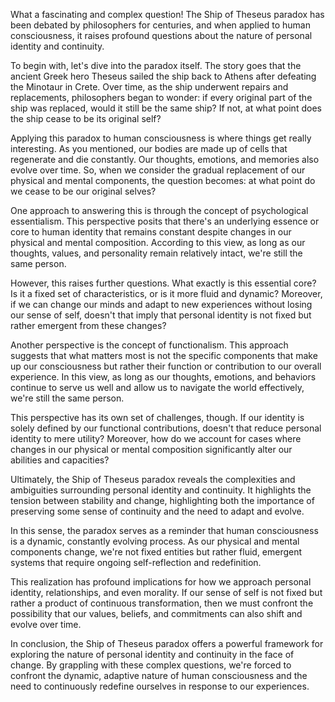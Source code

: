 What a fascinating and complex question! The Ship of Theseus paradox has been debated by philosophers for centuries, and when applied to human consciousness, it raises profound questions about the nature of personal identity and continuity.

To begin with, let's dive into the paradox itself. The story goes that the ancient Greek hero Theseus sailed the ship back to Athens after defeating the Minotaur in Crete. Over time, as the ship underwent repairs and replacements, philosophers began to wonder: if every original part of the ship was replaced, would it still be the same ship? If not, at what point does the ship cease to be its original self?

Applying this paradox to human consciousness is where things get really interesting. As you mentioned, our bodies are made up of cells that regenerate and die constantly. Our thoughts, emotions, and memories also evolve over time. So, when we consider the gradual replacement of our physical and mental components, the question becomes: at what point do we cease to be our original selves?

One approach to answering this is through the concept of psychological essentialism. This perspective posits that there's an underlying essence or core to human identity that remains constant despite changes in our physical and mental composition. According to this view, as long as our thoughts, values, and personality remain relatively intact, we're still the same person.

However, this raises further questions. What exactly is this essential core? Is it a fixed set of characteristics, or is it more fluid and dynamic? Moreover, if we can change our minds and adapt to new experiences without losing our sense of self, doesn't that imply that personal identity is not fixed but rather emergent from these changes?

Another perspective is the concept of functionalism. This approach suggests that what matters most is not the specific components that make up our consciousness but rather their function or contribution to our overall experience. In this view, as long as our thoughts, emotions, and behaviors continue to serve us well and allow us to navigate the world effectively, we're still the same person.

This perspective has its own set of challenges, though. If our identity is solely defined by our functional contributions, doesn't that reduce personal identity to mere utility? Moreover, how do we account for cases where changes in our physical or mental composition significantly alter our abilities and capacities?

Ultimately, the Ship of Theseus paradox reveals the complexities and ambiguities surrounding personal identity and continuity. It highlights the tension between stability and change, highlighting both the importance of preserving some sense of continuity and the need to adapt and evolve.

In this sense, the paradox serves as a reminder that human consciousness is a dynamic, constantly evolving process. As our physical and mental components change, we're not fixed entities but rather fluid, emergent systems that require ongoing self-reflection and redefinition.

This realization has profound implications for how we approach personal identity, relationships, and even morality. If our sense of self is not fixed but rather a product of continuous transformation, then we must confront the possibility that our values, beliefs, and commitments can also shift and evolve over time.

In conclusion, the Ship of Theseus paradox offers a powerful framework for exploring the nature of personal identity and continuity in the face of change. By grappling with these complex questions, we're forced to confront the dynamic, adaptive nature of human consciousness and the need to continuously redefine ourselves in response to our experiences.
